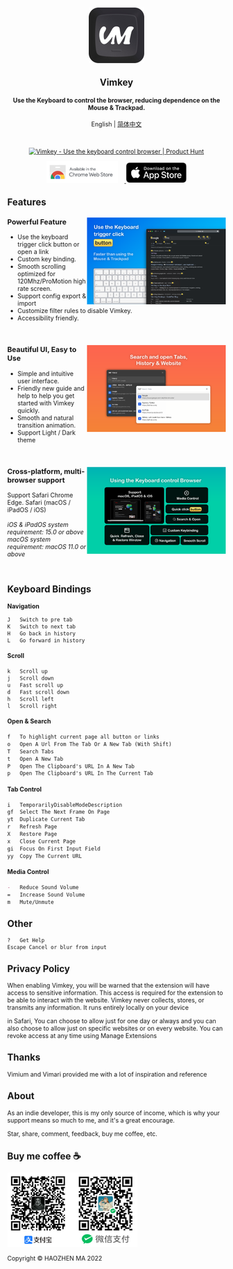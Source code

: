 <br/>  
<div align="center">
   <img src="public/assets/logo-256.png" alt="" width="128">
</div>

<h2 align="center">
  <strong>Vimkey</strong>
</h2> 
<h4 align="center">
    Use the Keyboard to control the browser, reducing dependence on the Mouse & Trackpad.
</h3>

<p align="center">
  <span>English</span> | <a href="/README-zh.md">简体中文</a>
</p>

<br>

<p align="center">
    <a href="https://www.producthunt.com/posts/vimkey?utm_source=badge-featured&utm_medium=badge&utm_souce=badge-vimkey" target="_blank"><img src="https://api.producthunt.com/widgets/embed-image/v1/featured.svg?post_id=368693&theme=light" alt="Vimkey - Use&#0032;the&#0032;keyboard&#0032;control&#0032;browser | Product Hunt" style="width: 250px; height: 54px;" width="250" height="54" /></a>
</p>

<p align="center">
    <a href="https://chrome.google.com/webstore/detail/vimkey/eeeandejdamjifbgmmmmonggidbccnnj">
        <img src="public/assets/chrome-web-store.png" height="50" style="margin-right: 15px">
    </a>
    <a href="https://itunes.apple.com/app/id1585682577">
        <img src="public/assets/Download_on_the_App_Store_Badge_US-UK_RGB_blk_092917.svg" width="140">
    </a>
</p>

<h2>Features</h2>

<div>
    <picture>
        <source media="(max-width: 640px)" srcset="public/assets/logo.png" width="1">
        <img align="right" src="public/assets/Vimkey-macOS-store-f.png" width="320">
    </picture>
    <h3>Powerful Feature</h3>
    <ul>
        <li>Use the keyboard trigger click button or open a link</li>
        <li>Custom key binding.</li>
        <li>Smooth scrolling optimized for 120Mhz/ProMotion high rate screen.</li>
        <li>Support config export & import</li>
        <li>Customize filter rules to disable Vimkey.</li>
        <li>Accessibility friendly.</li>
    </ul>
    <br clear="both"/>
</div>

<div>
    <picture>
        <source media="(max-width: 640px)" srcset="public/assets/logo.png" width="1">
        <img align="right" src="public/assets/Vimkey-macOS-store-search&open.png" width="320">
    </picture>
    <h3>Beautiful UI, Easy to Use</h3>
    <ul>
        <li>Simple and intuitive user interface.</li>
        <li>Friendly new guide and help to help you get started with Vimkey quickly.</li>
        <li>Smooth and natural transition animation.</li>
        <li>Support Light / Dark theme</li>
    </ul>
    <br clear="both"/>
</div>

<div>
    <picture>
        <source media="(max-width: 640px)" srcset="public/assets/logo.png" width="1">
        <img align="right" src="public/assets/Vimkey-macOS-store-grid.png" width="320">
    </picture>
    <h3>Cross-platform, multi-browser support</h3>
    <p align="left">
        <span>Support Safari Chrome Edge. Safari (macOS / iPadOS / iOS) </span>
        <br>
        <br>
        <i>iOS & iPadOS system requirement: 15.0 or above </i>
        <br>
        <i>macOS system requirement: macOS 11.0 or above </i>
    </p>
    <br clear="both"/>
</div>


## Keyboard Bindings

**Navigation**

```
J   Switch to pre tab      
K   Switch to next tab
H   Go back in history
L   Go forward in history 
```

#### Scroll

```
k   Scroll up                                   
j   Scroll down                                 
u   Fast scroll up                             
d   Fast scroll down                           
h   Scroll left                                 
l   Scroll right                                
```

#### Open & Search
```markdown
f   To highlight current page all button or links
o   Open A Url From The Tab Or A New Tab (With Shift)
T   Search Tabs
t   Open A New Tab
P   Open The Clipboard's URL In A New Tab
p   Open The Clipboard's URL In The Current Tab
```

#### Tab Control

```markdown
i   TemporarilyDisableModeDescription
gf  Select The Next Frame On Page
yt  Duplicate Current Tab
r   Refresh Page
X   Restore Page
x   Close Current Page
gi  Focus On First Input Field
yy  Copy The Current URL
```

#### Media Control

```markdown
-   Reduce Sound Volume
=   Increase Sound Volume
m   Mute/Unmute
```

## Other

```
?   Get Help
Escape Cancel or blur from input
```

<h2>Privacy Policy</h2>

When enabling Vimkey, you will be warned that the extension will have access to sensitive information. This access is required for the extension to be able to interact with the website. Vimkey never collects, stores, or transmits any information. It runs entirely locally on your device

in Safari, You can choose to allow just for one day or always and you can also choose to allow just on specific websites or on every website. You can revoke access at any time using Manage Extensions

<h2>Thanks</h2>

Vimium and Vimari provided me with a lot of inspiration and reference

<h2>About</h2>

As an indie developer, this is my only source of income, which is why your support means so much to me, and it's a great encourage.

Star, share, comment, feedback, buy me coffee, etc.

## Buy me coffee ☕️
<img src="public/assets/BuyMeCoffeeQRCode.png" width="300">

Copyright © HAOZHEN MA 2022
